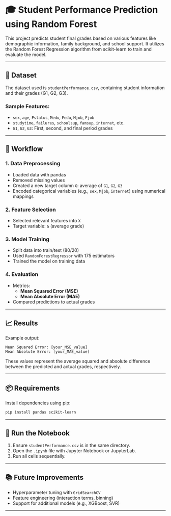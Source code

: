# 🎓 Student Performance Prediction using Random Forest

This project predicts student final grades based on various features like demographic information, family background, and school support. It utilizes the Random Forest Regression algorithm from scikit-learn to train and evaluate the model.

---

## 📁 Dataset

The dataset used is `studentPerformance.csv`, containing student information and their grades (G1, G2, G3).

### Sample Features:
- `sex`, `age`, `Pstatus`, `Medu`, `Fedu`, `Mjob`, `Fjob`
- `studytime`, `failures`, `schoolsup`, `famsup`, `internet`, etc.
- `G1`, `G2`, `G3`: First, second, and final period grades

---

## 🧪 Workflow

### 1. **Data Preprocessing**
- Loaded data with pandas
- Removed missing values
- Created a new target column `G`: average of `G1`, `G2`, `G3`
- Encoded categorical variables (e.g., `sex`, `Mjob`, `internet`) using numerical mappings

### 2. **Feature Selection**
- Selected relevant features into `X`
- Target variable: `G` (average grade)

### 3. **Model Training**
- Split data into train/test (80/20)
- Used `RandomForestRegressor` with 175 estimators
- Trained the model on training data

### 4. **Evaluation**
- Metrics:
  - **Mean Squared Error (MSE)**
  - **Mean Absolute Error (MAE)**
- Compared predictions to actual grades

---

## 📈 Results

Example output:
```
Mean Squared Error: [your_MSE_value]
Mean Absolute Error: [your_MAE_value]
```

These values represent the average squared and absolute difference between the predicted and actual grades, respectively.

---

## 📦 Requirements

Install dependencies using pip:

```bash
pip install pandas scikit-learn
```

---

## 🚀 Run the Notebook

1. Ensure `studentPerformance.csv` is in the same directory.
2. Open the `.ipynb` file with Jupyter Notebook or JupyterLab.
3. Run all cells sequentially.

---

## 📚 Future Improvements

- Hyperparameter tuning with `GridSearchCV`
- Feature engineering (interaction terms, binning)
- Support for additional models (e.g., XGBoost, SVR)

---

